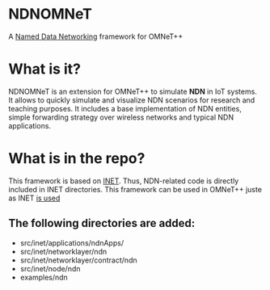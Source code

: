 # NDNOMNeT

A [Named Data Networking](http://named-data.net/) framework for OMNeT++


# What is it?
NDNOMNeT is an extension for OMNeT++  to simulate **NDN** in IoT systems.
It allows to quickly simulate and visualize NDN scenarios for research and teaching purposes.
It includes a base implementation of NDN entities, simple forwarding strategy over wireless networks and typical NDN applications. 

# What is in the repo?
This framework is based on [INET](https://inet.omnetpp.org/). Thus, NDN-related code is directly included in INET directories.
This framework can be used in OMNeT++ juste as INET [is used](https://github.com/inet-framework/inet)

## The following directories are added:
- src/inet/applications/ndnApps/
- src/inet/networklayer/ndn
- src/inet/networklayer/contract/ndn
- src/inet/node/ndn
- examples/ndn

